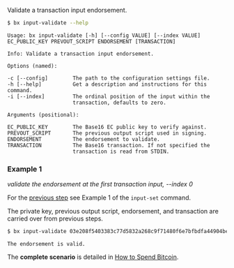Validate a transaction input endorsement.
```sh
$ bx input-validate --help
```
```
Usage: bx input-validate [-h] [--config VALUE] [--index VALUE]           
EC_PUBLIC_KEY PREVOUT_SCRIPT ENDORSEMENT [TRANSACTION]                   

Info: Validate a transaction input endorsement.                          

Options (named):

-c [--config]        The path to the configuration settings file.        
-h [--help]          Get a description and instructions for this command.
-i [--index]         The ordinal position of the input within the        
                     transaction, defaults to zero.                      

Arguments (positional):

EC_PUBLIC_KEY        The Base16 EC public key to verify against.         
PREVOUT_SCRIPT       The previous output script used in signing.         
ENDORSEMENT          The endorsement to validate.                        
TRANSACTION          The Base16 transaction. If not specified the        
                     transaction is read from STDIN.
```
### Example 1
*validate the endorsement at the first transaction input, --index 0*

For the [previous step](bx-input-set#example-1) see Example 1 of the `input-set` command.

The private key, previous output script, endorsement, and transaction are carried over from previous steps.
```sh
$ bx input-validate 03e208f5403383c77d5832a268c9f71480f6e7bfbdfa44904becacfad66163ea31 "dup hash160 [ c564c740c6900b93afc9f1bdaef0a9d466adf6ee ] equalverify checksig" 30450221008f66d188c664a8088893ea4ddd9689024ea5593877753ecc1e9051ed58c15168022037109f0d06e6068b7447966f751de8474641ad2b15ec37f4a9d159b02af6817401 01000000017d01943c40b7f3d8a00a2d62fa1d560bf739a2368c180615b0a7937c0e883e7c000000006b4830450221008f66d188c664a8088893ea4ddd9689024ea5593877753ecc1e9051ed58c15168022037109f0d06e6068b7447966f751de8474641ad2b15ec37f4a9d159b02af68174012103e208f5403383c77d5832a268c9f71480f6e7bfbdfa44904becacfad66163ea31ffffffff01c8af0000000000001976a91458b7a60f11a904feef35a639b6048de8dd4d9f1c88ac00000000
```
```
The endorsement is valid.
```
The **complete scenario** is detailed in [How to Spend Bitcoin](How-to-Spend-Bitcoin).